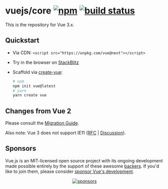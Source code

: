 # vuejs/core [![npm](https://img.shields.io/npm/v/vue/next.svg)](https://www.npmjs.com/package/vue/v/next) [![build status](https://github.com/vuejs/core/actions/workflows/ci.yml/badge.svg?branch=main)](https://github.com/vuejs/core/actions/workflows/ci.yml)

This is the repository for Vue 3.x.

## Quickstart

- Via CDN: `<script src="https://unpkg.com/vue@next"></script>`
- Try in the browser on [StackBlitz](https://vite.new/vue)
- Scaffold via [create-vue](https://github.com/vuejs/create-vue):

  ```bash
  # npm
  npm init vue@latest
  # yarn
  yarn create vue
  ```

## Changes from Vue 2

Please consult the [Migration Guide](http://v3-migration.vuejs.org/).

Also note: Vue 3 does not support IE11 ([RFC](https://github.com/vuejs/rfcs/blob/master/active-rfcs/0038-vue3-ie11-support.md) | [Discussion](https://github.com/vuejs/rfcs/discussions/296)).

## Sponsors

Vue.js is an MIT-licensed open source project with its ongoing development made possible entirely by the support of these awesome [backers](https://github.com/vuejs/core/blob/main/BACKERS.md). If you'd like to join them, please consider [ sponsor Vue's development](https://staging.vuejs.org/sponsor/).

<p align="center">
  <a target="_blank" href="https://sponsors.vuejs.org/sponsors.svg">
    <img alt="sponsors" src="https://sponsors.vuejs.org/sponsors.svg">
  </a>
</p>
